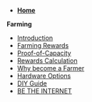- [**Home**](@threefold_home)

**Farming**

- [Introduction](farming_intro)
- [Farming Rewards](farming_reward)
- [Proof-of-Capacity](proof_of_capacity)
- [Rewards Calculation](farming_calculator)
- [Why become a Farmer](why_farming)
- [Hardware Options](farming_hardware_overview)
- [DIY Guide](farming_diy/diy_guide.md)
- [BE THE INTERNET](be_the_internet)
<!-- - [Certified Farming](certified_farming) -->



<!-- - [Planet Positive Farming](@lanet_positive_farming) -->